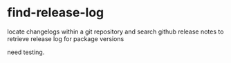# find-release-log
locate changelogs within a git repository and search github release notes to retrieve release log for package versions

need testing.
